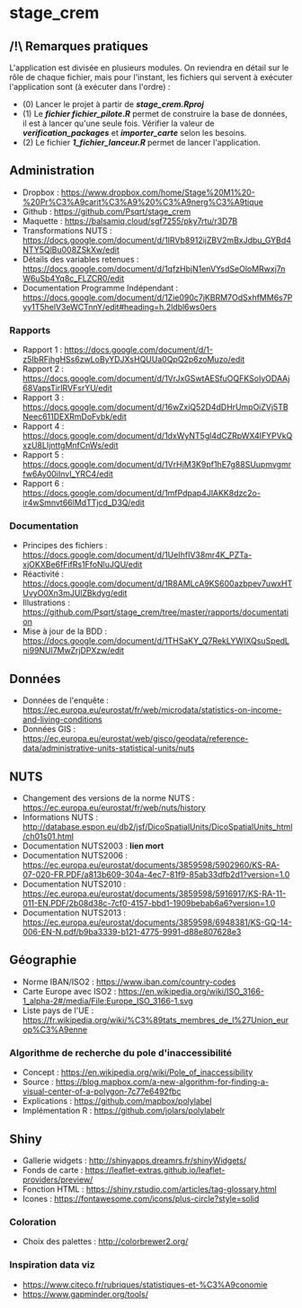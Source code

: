 # stage_crem

## /!\\ Remarques pratiques

L'application est divisée en plusieurs modules. On reviendra en détail sur le rôle de chaque fichier, mais pour l'instant, les fichiers qui servent à exécuter l'application sont (à exécuter dans l'ordre) :

* (0) Lancer le projet à partir de ***stage_crem.Rproj***
* (1) Le ***fichier fichier_pilote.R*** permet de construire la base de données, il est à lancer qu'une seule fois. Vérifier la valeur de ***verification_packages*** et ***importer_carte*** selon les besoins.
* (2) Le fichier ***1_fichier_lanceur.R*** permet de lancer l'application.

## Administration

* Dropbox : https://www.dropbox.com/home/Stage%20M1%20-%20Pr%C3%A9carit%C3%A9%20%C3%A9nerg%C3%A9tique
* Github : https://github.com/Psqrt/stage_crem
* Maquette : https://balsamiq.cloud/sgf7255/pky7rtu/r3D7B
* Transformations NUTS : https://docs.google.com/document/d/1IRVb8912ijZBV2mBxJdbu_GYBd4NTY5QlBu008ZSkXw/edit
* Détails des variables retenues : https://docs.google.com/document/d/1qfzHbjN1enVYsdSeOloMRwxj7nW6uSb4Yq8c_FLZCR0/edit
* Documentation Programme Indépendant : https://docs.google.com/document/d/1Zie090c7jKBRM7OdSxhfMM6s7Pyy1T5helV3eWCTnnY/edit#heading=h.2ldbl6ws0ers

### Rapports

* Rapport 1 : https://docs.google.com/document/d/1-z5IbRFjhgHSs6zwLoByYDJXsHQUUa0QpQ2p6zoMuzo/edit
* Rapport 2 : https://docs.google.com/document/d/1VrJxGSwtAESfuOQFKSoIyODAAj68VapsTirIRVFsrYU/edit  
* Rapport 3 : https://docs.google.com/document/d/16wZxiQ52D4dDHrUmpOiZVj5TBNeec611DEXRmDoFvbk/edit
* Rapport 4 : https://docs.google.com/document/d/1dxWyNT5gl4dCZRpWX4IFYPVkQxzU8LIjnttgMnfCnWs/edit
* Rapport 5 : https://docs.google.com/document/d/1VrHjM3K9pf1hE7g88SUupmvgmrfw6Ay00iInvI_YRC4/edit
* Rapport 6 : https://docs.google.com/document/d/1mfPdpap4JlAKK8dzc2o-ir4wSmnvt66lMdTTjcd_D3Q/edit

### Documentation

* Principes des fichiers : https://docs.google.com/document/d/1UeIhfIV38mr4K_PZTa-xjOKXBe6fFifRs1FfoNluJQU/edit
* Réactivité : https://docs.google.com/document/d/1R8AMLcA9KS600azbpev7uwxHTUvyO0Xn3mJUlZBkdyg/edit
* Illustrations : https://github.com/Psqrt/stage_crem/tree/master/rapports/documentation
* Mise à jour de la BDD : https://docs.google.com/document/d/1THSaKY_Q7RekLYWIXQsuSpedLni99NUl7MwZrjDPXzw/edit

## Données
* Données de l'enquête : https://ec.europa.eu/eurostat/fr/web/microdata/statistics-on-income-and-living-conditions
* Données GIS : https://ec.europa.eu/eurostat/web/gisco/geodata/reference-data/administrative-units-statistical-units/nuts

## NUTS
* Changement des versions de la norme NUTS : https://ec.europa.eu/eurostat/fr/web/nuts/history
* Informations NUTS : http://database.espon.eu/db2/jsf/DicoSpatialUnits/DicoSpatialUnits_html/ch01s01.html
* Documentation NUTS2003 : **lien mort**
* Documentation NUTS2006 : https://ec.europa.eu/eurostat/documents/3859598/5902960/KS-RA-07-020-FR.PDF/a813b609-304a-4ec7-81f9-85ab33dfb2d1?version=1.0
* Documentation NUTS2010 : https://ec.europa.eu/eurostat/documents/3859598/5916917/KS-RA-11-011-EN.PDF/2b08d38c-7cf0-4157-bbd1-1909bebab6a6?version=1.0
* Documentation NUTS2013 : https://ec.europa.eu/eurostat/documents/3859598/6948381/KS-GQ-14-006-EN-N.pdf/b9ba3339-b121-4775-9991-d88e807628e3

## Géographie
* Norme IBAN/ISO2 : https://www.iban.com/country-codes
* Carte Europe avec ISO2 : https://en.wikipedia.org/wiki/ISO_3166-1_alpha-2#/media/File:Europe_ISO_3166-1.svg
* Liste pays de l'UE : https://fr.wikipedia.org/wiki/%C3%89tats_membres_de_l%27Union_europ%C3%A9enne

### Algorithme de recherche du pole d'inaccessibilité
* Concept : https://en.wikipedia.org/wiki/Pole_of_inaccessibility
* Source : https://blog.mapbox.com/a-new-algorithm-for-finding-a-visual-center-of-a-polygon-7c77e6492fbc
* Explications : https://github.com/mapbox/polylabel
* Implémentation R : https://github.com/jolars/polylabelr




## Shiny
* Gallerie widgets : http://shinyapps.dreamrs.fr/shinyWidgets/
* Fonds de carte : https://leaflet-extras.github.io/leaflet-providers/preview/
* Fonction HTML : https://shiny.rstudio.com/articles/tag-glossary.html 
* Icones : https://fontawesome.com/icons/plus-circle?style=solid

### Coloration
* Choix des palettes : http://colorbrewer2.org/

### Inspiration data viz

* https://www.citeco.fr/rubriques/statistiques-et-%C3%A9conomie
* https://www.gapminder.org/tools/
